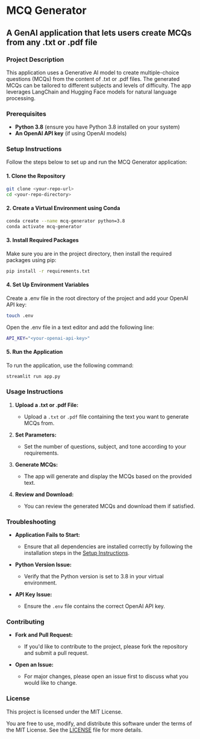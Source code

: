 # MCQ Generator

## A GenAI application that lets users create MCQs from any .txt or .pdf file

### Project Description

This application uses a Generative AI model to create multiple-choice questions (MCQs) from the content of .txt or .pdf files. The generated MCQs can be tailored to different subjects and levels of difficulty. The app leverages LangChain and Hugging Face models for natural language processing.

### Prerequisites

- **Python 3.8** (ensure you have Python 3.8 installed on your system)
- **An OpenAI API key** (if using OpenAI models)

### Setup Instructions

Follow the steps below to set up and run the MCQ Generator application:

#### 1. Clone the Repository

```bash
git clone <your-repo-url>
cd <your-repo-directory>
```

#### 2. Create a Virtual Environment using Conda

```bash
conda create --name mcq-generator python=3.8
conda activate mcq-generator
```

#### 3. Install Required Packages
Make sure you are in the project directory, then install the required packages using pip:
```bash
pip install -r requirements.txt
```

#### 4. Set Up Environment Variables
Create a .env file in the root directory of the project and add your OpenAI API key:
```bash
touch .env
```
Open the .env file in a text editor and add the following line:
```bash
API_KEY="<your-openai-api-key>"
```

#### 5. Run the Application
To run the application, use the following command:
```bash
streamlit run app.py
```

### Usage Instructions

1. **Upload a .txt or .pdf File:**
   - Upload a `.txt` or `.pdf` file containing the text you want to generate MCQs from.

2. **Set Parameters:**
   - Set the number of questions, subject, and tone according to your requirements.

3. **Generate MCQs:**
   - The app will generate and display the MCQs based on the provided text.

4. **Review and Download:**
   - You can review the generated MCQs and download them if satisfied.

### Troubleshooting

- **Application Fails to Start:**
  - Ensure that all dependencies are installed correctly by following the installation steps in the [Setup Instructions](#setup-instructions).
  
- **Python Version Issue:**
  - Verify that the Python version is set to 3.8 in your virtual environment.
  
- **API Key Issue:**
  - Ensure the `.env` file contains the correct OpenAI API key.

### Contributing

- **Fork and Pull Request:**
  - If you'd like to contribute to the project, please fork the repository and submit a pull request.

- **Open an Issue:**
  - For major changes, please open an issue first to discuss what you would like to change.

  
### License

This project is licensed under the MIT License. 

You are free to use, modify, and distribute this software under the terms of the MIT License. See the [LICENSE](./LICENSE) file for more details.
